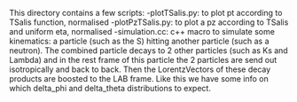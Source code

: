 This directory contains a few scripts:
-plotTSalis.py: to plot pt according to TSalis function, normalised
-plotPzTSalis.py: to plot a pz according to TSalis and uniform eta, normalised
-simulation.cc: c++ macro to simulate some kinematics: a particle (such as the S) hitting another particle (such as a neutron). The combined particle decays to 2 other particles (such as Ks and Lambda) and in the rest frame of this particle the 2 particles are send out isotropically and back to back. Then the LorentzVectors of these decay products are boosted to the LAB frame. Like this we have some info on which delta_phi and delta_theta distributions to expect.
